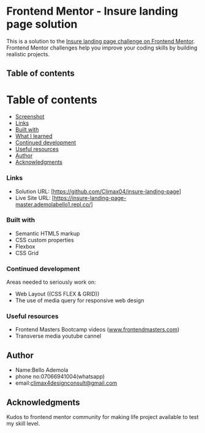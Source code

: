 # Frontend Mentor - Insure landing page solution

This is a solution to the [Insure landing page challenge on Frontend Mentor](https://www.frontendmentor.io/challenges/insure-landing-page-uTU68JV8). Frontend Mentor challenges help you improve your coding skills by building realistic projects. 

## Table of contents

# Table of contents
  - [Screenshot](#screenshot)
  - [Links](#links)
  - [Built with](#built-with)
  - [What I learned](#what-i-learned)
  - [Continued development](#continued-development)
  - [Useful resources](#useful-resources)
- [Author](#author)
- [Acknowledgments](#acknowledgments)


### Links

- Solution URL: [https://github.com/Climax04/insure-landing-page]
- Live Site URL: [https://insure-landing-page-master.ademolabello1.repl.co/]

### Built with

- Semantic HTML5 markup
- CSS custom properties
- Flexbox
- CSS Grid


### Continued development

Areas needed to seriously work on:
- Web Layout ((CSS FLEX & GRID))
- The use of media query for responsive web design

### Useful resources

- Frontend Masters Bootcamp videos (www.frontendmasters.com)
- Transverse media youtube cannel

## Author

- Name:Bello Ademola 
- phone no:07066941004(whatsapp)
- email:climax4designconsult@gmail.com

## Acknowledgments

Kudos to frontend mentor community for making life project available to test my skill level.
